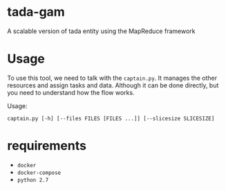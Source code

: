 # tada-gam
A scalable version of tada entity using the MapReduce framework

# Usage
To use this tool, we need to talk with the `captain.py`. It manages the 
other resources and assign tasks and data. Although it can be done
directly, but you need to understand how the flow works.

Usage:
```
captain.py [-h] [--files FILES [FILES ...]] [--slicesize SLICESIZE]
```

# requirements
* `docker`
* `docker-compose`
* `python 2.7`


